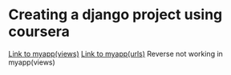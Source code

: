 # Creating a django project using coursera
[Link to myapp(views)](myproject/myapp/views.py)
[Link to myapp(urls)](myproject/myapp/urls.py)
Reverse not working in myapp(views)